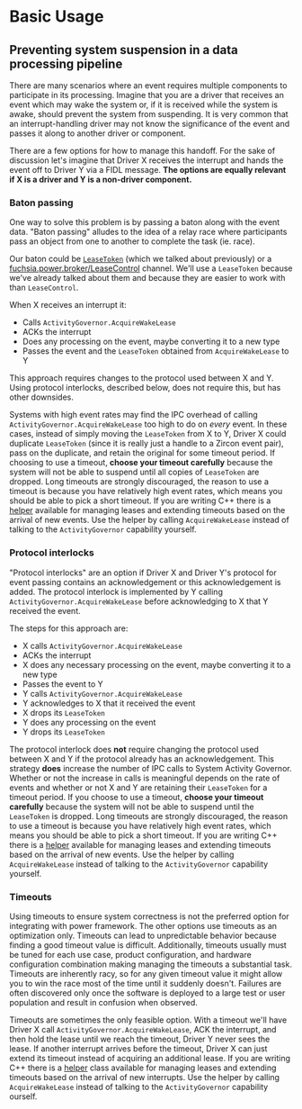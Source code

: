 # Basic Usage

## Preventing system suspension in a data processing pipeline

There are many scenarios where an event requires multiple components
to participate in its processing. Imagine that you are a driver that receives
an event which may wake the system or, if it is received while the system is
awake, should prevent the system from suspending. It is very common that an
interrupt-handling driver may not know the significance of the event and passes
it along to another driver or component.

There are a few options for how to manage this handoff. For the sake of
discussion let's imagine that Driver X receives the interrupt and hands the
event off to Driver Y via a FIDL message. **The options are equally relevant if
X is a driver and Y is a non-driver component.**

### Baton passing

One way to solve this problem is by passing a baton along with the event data.
"Baton passing" alludes to the idea of a relay race where participants pass an
object from one to another to complete the task (ie. race).

Our baton could be [`LeaseToken`][lease_token] (which we talked about
previously) or a [fuchsia.power.broker/LeaseControl][lease_control] channel.
We'll use a `LeaseToken` because we've already talked about them and because
they are easier to work with than `LeaseControl`.

When X receives an interrupt it:
* Calls `ActivityGovernor.AcquireWakeLease`
* ACKs the interrupt
* Does any processing on the event, maybe converting it to a new type
* Passes the event and the `LeaseToken` obtained from `AcquireWakeLease` to Y

This approach requires changes to the protocol used between X and Y. Using
protocol interlocks, described below, does not require this, but has other
downsides.

Systems with high event rates may find the IPC overhead of calling
`ActivityGovernor.AcquireWakeLease` too high to do on _every_ event. In these
cases, instead of simply moving the `LeaseToken` from X to Y, Driver X could
duplicate `LeaseToken` (since it is really just a handle to a Zircon event
pair), pass on the duplicate, and retain the original for some timeout period.
If choosing to use a timeout, **choose your timeout carefully** because the
system will not be able to suspend until all copies of `LeaseToken` are dropped.
Long timeouts are strongly discouraged, the reason to use a timeout is because
you have relatively high event rates, which means you should be able to pick a
short timeout. If you are writing C++ there is a [helper][wake_lease] available
for managing leases and extending timeouts based on the arrival of new events.
Use the helper by calling `AcquireWakeLease` instead of talking to the
`ActivityGovernor` capability yourself.

### Protocol interlocks

"Protocol interlocks" are an option if Driver X and Driver Y's protocol for
event passing contains an acknowledgement or this acknowledgement is added.
The protocol interlock is implemented by Y calling
`ActivityGovernor.AcquireWakeLease` before acknowledging to X that Y received
the event.

The steps for this approach are:
* X calls `ActivityGovernor.AcquireWakeLease`
* ACKs the interrupt
* X does any necessary processing on the event, maybe converting it to a new
  type
* Passes the event to Y
* Y calls `ActivityGovernor.AcquireWakeLease`
* Y acknowledges to X that it received the event
* X drops its `LeaseToken`
* Y does any processing on the event
* Y drops its `LeaseToken`

The protocol interlock does **not** require changing the protocol used between X
and Y if the protocol already has an acknowledgement. This strategy **does**
increase the number of IPC calls to System Activity Governor. Whether or not the
increase in calls is meaningful depends on the rate of events and whether or not
X and Y are retaining their `LeaseToken` for a timeout period. If you choose to
use a timeout, **choose your timeout carefully** because the system will not be
able to suspend until the `LeaseToken` is dropped. Long timeouts are strongly
discouraged, the reason to use a timeout is because you have relatively high
event rates, which means you should be able to pick a short timeout. If you are
writing C++ there is a [helper][wake_lease] available for managing leases and
extending timeouts based on the arrival of new events. Use the helper by calling
`AcquireWakeLease` instead of talking to the `ActivityGovernor` capability
yourself.

### Timeouts

Using timeouts to ensure system correctness is not the preferred option for
integrating with power framework. The other options use timeouts as an
optimization only. Timeouts can lead to unpredictable behavior because finding a
good timeout value is difficult. Additionally, timeouts usually must be tuned
for each use case, product configuration, and hardware configuration combination
making managing the timeouts a substantial task. Timeouts are inherently racy,
so for any given timeout value it might allow you to win the race most of the
time until it suddenly doesn't. Failures are often discovered only once the
software is deployed to a large test or user population and result in confusion
when observed.

Timeouts are sometimes the only feasible option. With a timeout we'll have
Driver X call `ActivityGovernor.AcquireWakeLease`, ACK the interrupt, and then
hold the lease until we reach the timeout, Driver Y never sees the lease. If
another interrupt arrives before the timeout, Driver X can just extend its
timeout instead of acquiring an additional lease. If you are writing C++ there
is a [helper][wake_lease] class available for managing leases and extending
timeouts based on the arrival of new interrupts. Use the helper by calling
`AcquireWakeLease` instead of talking to the `ActivityGovernor` capability
ourself.

[lease_control]: https://cs.opensource.google/fuchsia/fuchsia/+/39b9a242c6e2b09731a426cdcf9f1353206fd034:sdk/fidl/fuchsia.power.broker/broker.fidl;l=272
[lease_token]: https://cs.opensource.google/fuchsia/fuchsia/+/39b9a242c6e2b09731a426cdcf9f1353206fd034:sdk/fidl/fuchsia.power.system/system.fidl;l=72
[wake_lease]: https://cs.opensource.google/fuchsia/fuchsia/+/39b9a242c6e2b09731a426cdcf9f1353206fd034:sdk/lib/driver/power/cpp/wake-lease.h
